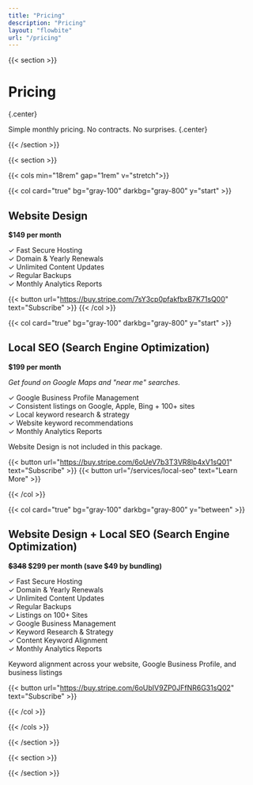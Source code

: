 ```yaml
---
title: "Pricing"
description: "Pricing"
layout: "flowbite"
url: "/pricing"
---
```


{{< section >}}

# Pricing
{.center}

Simple monthly pricing. No contracts. No surprises.
{.center}

{{< /section >}}


{{< section >}}

{{< cols min="18rem" gap="1rem" v="stretch">}}

{{< col card="true" bg="gray-100" darkbg="gray-800" y="start" >}}

## Website Design <br>

**$149 per month**


✓ Fast Secure Hosting <br> ✓ Domain & Yearly Renewals <br> ✓ Unlimited Content Updates <br> ✓ Regular Backups <br> ✓ Monthly Analytics Reports

{{< button url="https://buy.stripe.com/7sY3cp0pfakfbxB7K71sQ00" text="Subscribe" >}}
{{< /col >}}

{{< col card="true" bg="gray-100" darkbg="gray-800" y="start" >}}

## Local SEO (Search Engine Optimization)

**$199 per month**

*Get found on Google Maps and "near me" searches.*

✓ Google Business Profile Management <br> ✓ Consistent listings on Google, Apple, Bing + 100+ sites <br> ✓ Local keyword research & strategy <br> ✓ Website keyword recommendations <br> ✓ Monthly Analytics Reports

Website Design is not included in this package.

{{< button url="https://buy.stripe.com/6oUeV7b3T3VR8lp4xV1sQ01" text="Subscribe" >}} {{< button url="/services/local-seo" text="Learn More" >}}

{{< /col >}}

{{< col card="true" bg="gray-100" darkbg="gray-800" y="between" >}}

## Website Design + Local SEO (Search Engine Optimization)
**~~$348~~ $299 per month (save $49 by bundling)**

✓ Fast Secure Hosting <br> ✓ Domain & Yearly Renewals <br> ✓ Unlimited Content Updates <br> ✓ Regular Backups <br> ✓ Listings on 100+ Sites <br>  ✓ Google Business Management <br> ✓ Keyword Research & Strategy <br> ✓ Content Keyword Alignment <br> ✓ Monthly Analytics Reports

Keyword alignment across your website, Google Business Profile, and business listings

{{< button url="https://buy.stripe.com/6oUbIV9ZP0JFfNR6G31sQ02" text="Subscribe" >}}

{{< /col >}}

{{< /cols >}}

{{< /section >}}

{{< section >}}

{{< /section >}}
